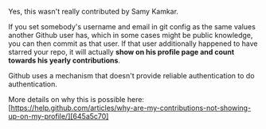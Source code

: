 Yes, this wasn't really contributed by Samy Kamkar.

If you set somebody's username and email in git config as the same values another Github user has, which in some cases might be public knowledge, you can then commit as that user. If that user additionally happened to have starred your repo, it will actually **show on his profile page and count towards his yearly contributions**.

Github uses a mechanism that doesn't provide reliable authentication to do authentication.

More details on why this is possible here: [https://help.github.com/articles/why-are-my-contributions-not-showing-up-on-my-profile/][645a5c70]

  [645a5c70]: https://help.github.com/articles/why-are-my-contributions-not-showing-up-on-my-profile/ "https://help.github.com/articles/why-are-my-contributions-not-showing-up-on-my-profile/"
